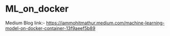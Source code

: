# ML_on_docker

Medium Blog link:- https://iammohitmathur.medium.com/machine-learning-model-on-docker-container-13f9aeef5b89 
